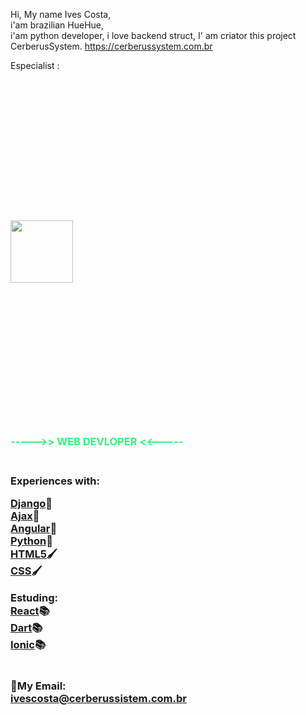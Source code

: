 Hi, My name Ives Costa,
<br/>
i'am brazilian HueHue,
<br/>
i'am python developer,
i love backend struct,
I' am criator this project CerberusSystem.
https://cerberussystem.com.br <br>

Especialist :<br>
<br>
<img style="width: 100px;height: 100px;margin: 221.6px 0px;" src="https://humberto.io/img/generics/django.png">


<h3 style="color:rgb(11 243 105 / 87%);" >----->> WEB DEVLOPER <<-----<h3>
<br>
Experiences with:
 
<a href="https://www.djangoproject.com/">Django</a>🚀
<br>
<a href="https://code.jquery.com/">Ajax</a>🤖
<br>
<a href="https://angular.io/">Angular</a>🚀
<br>
<a href="https://www.python.org/">Python</a>🐍
<br>
<a href="https://www.w3schools.com/html/">HTML5</a>🖌️
<br>
<a href="https://www.w3schools.com/css/">CSS</a>🖌️
<br>
 
Estuding:<br>
<a href="reactjs.org">React</a>📚
  <br>
<a href="https://dart.dev/">Dart</a>📚<br>
<a href="https://ionicframework.com/">Ionic</a>📚
<br>
 <br>
  <br>
📨My Email:<br>
ivescosta@cerberussistem.com.br
<br>
<!---
IvesCostaBr/IvesCostaBr is a ✨ special ✨ repository because its `README.md` (this file) appears on your GitHub profile.
You can click the Preview link to take a look at your changes.
--->

